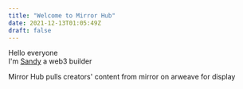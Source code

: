 ```yaml
---
title: "Welcome to Mirror Hub"
date: 2021-12-13T01:05:49Z
draft: false
---
```


Hello everyone    
I'm [Sandy](https://twitter.com/SandyA911) a web3 builder   

Mirror Hub pulls creators' content from mirror on arweave for display   
